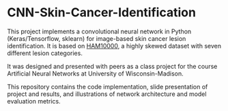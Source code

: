 # CNN-Skin-Cancer-Identification

This project implements a convolutional neural network in Python (Keras/Tensorflow, sklearn) for image-based skin cancer lesion identification. It is based on [HAM10000](https://www.kaggle.com/kmader/skin-cancer-mnist-ham10000), a highly skewed dataset with seven different lesion categories. 

It was designed and presented with peers as a class project for the course Artificial Neural Networks at University of Wisconsin-Madison.

This repository contains the code implementation, slide presentation of project and results, and illustrations of network architecture and model evaluation metrics. 
